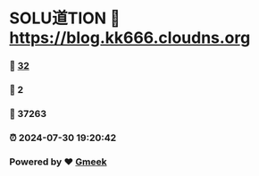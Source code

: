 # SOLU道TION :link: https://blog.kk666.cloudns.org 
### :page_facing_up: [32](https://blog.kk666.cloudns.org/tag.html) 
### :speech_balloon: 2 
### :hibiscus: 37263 
### :alarm_clock: 2024-07-30 19:20:42 
### Powered by :heart: [Gmeek](https://github.com/Meekdai/Gmeek)
